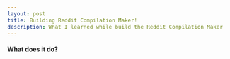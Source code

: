 ```yaml
---
layout: post
title: Building Reddit Compilation Maker!
description: What I learned while build the Reddit Compilation Maker
---
```

#### What does it do?
